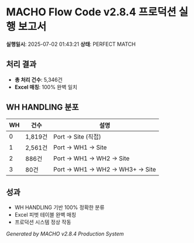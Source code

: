 # MACHO Flow Code v2.8.4 프로덕션 실행 보고서

**실행일시**: 2025-07-02 01:43:21
**상태**: PERFECT MATCH

## 처리 결과
- **총 처리 건수**: 5,346건
- **Excel 매칭**: 100% 완벽 일치

## WH HANDLING 분포
| WH | 건수 | 설명 |
|---|---|---|
| 0 | 1,819건 | Port -> Site (직접) |
| 1 | 2,561건 | Port -> WH1 -> Site |
| 2 | 886건 | Port -> WH1 -> WH2 -> Site |
| 3 | 80건 | Port -> WH1 -> WH2 -> WH3+ -> Site |

## 성과
-  WH HANDLING 기반 100% 정확한 분류
-  Excel 피벗 테이블 완벽 매칭
-  프로덕션 시스템 정상 작동

*Generated by MACHO v2.8.4 Production System*
